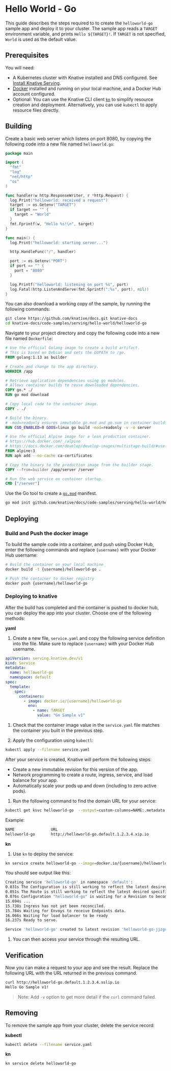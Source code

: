 # Hello World - Go

This guide describes the steps required to to create the `helloworld-go` sample app
and deploy it to your cluster.
The sample app reads a `TARGET` environment variable, and prints `Hello ${TARGET}!`.
If `TARGET` is not specified, `World` is used as the default value.

## Prerequisites

You will need:

- A Kubernetes cluster with Knative installed and DNS configured.  See
  [Install Knative Serving](https://knative.dev/docs/install/serving/install-serving-with-yaml).
- [Docker](https://www.docker.com) installed and running on your local machine, and a Docker Hub account configured.
- Optional: You can use the Knative CLI client [`kn`](https://github.com/knative/client/releases) to simplify resource creation and deployment. Alternatively, you can use `kubectl` to apply resource files directly.

## Building

Create a basic web server which listens on port 8080, by copying the following code into a new file named `helloworld.go`:

```go
package main

import (
  "fmt"
  "log"
  "net/http"
  "os"
)

func handler(w http.ResponseWriter, r *http.Request) {
  log.Print("helloworld: received a request")
  target := os.Getenv("TARGET")
  if target == "" {
    target = "World"
  }
  fmt.Fprintf(w, "Hello %s!\n", target)
}

func main() {
  log.Print("helloworld: starting server...")

  http.HandleFunc("/", handler)

  port := os.Getenv("PORT")
  if port == "" {
    port = "8080"
  }

  log.Printf("helloworld: listening on port %s", port)
  log.Fatal(http.ListenAndServe(fmt.Sprintf(":%s", port), nil))
}
```

You can also download a working copy of the sample, by running the following commands:

```bash
git clone https://github.com/knative/docs.git knative-docs
cd knative-docs/code-samples/serving/hello-world/helloworld-go
```


Navigate to your project directory and copy the following code into a new file named `Dockerfile`:

```dockerfile
# Use the official Golang image to create a build artifact.
# This is based on Debian and sets the GOPATH to /go.
FROM golang:1.13 as builder

# Create and change to the app directory.
WORKDIR /app

# Retrieve application dependencies using go modules.
# Allows container builds to reuse downloaded dependencies.
COPY go.* ./
RUN go mod download

# Copy local code to the container image.
COPY . ./

# Build the binary.
# -mod=readonly ensures immutable go.mod and go.sum in container builds.
RUN CGO_ENABLED=0 GOOS=linux go build -mod=readonly -v -o server

# Use the official Alpine image for a lean production container.
# https://hub.docker.com/_/alpine
# https://docs.docker.com/develop/develop-images/multistage-build/#use-multi-stage-builds
FROM alpine:3
RUN apk add --no-cache ca-certificates

# Copy the binary to the production image from the builder stage.
COPY --from=builder /app/server /server

# Run the web service on container startup.
CMD ["/server"]
```

Use the Go tool to create a [`go.mod`](https://github.com/golang/go/wiki/Modules#gomod) manifest.

```bash
go mod init github.com/knative/docs/code-samples/serving/hello-world/helloworld-go
```

## Deploying

### Build and Push the docker image

To build the sample code into a container, and push using Docker Hub, enter the following commands and replace `{username}` with your Docker Hub username:

```bash
# Build the container on your local machine
docker build -t {username}/helloworld-go .

# Push the container to docker registry
docker push {username}/helloworld-go
```

### Deploying to knative
After the build has completed and the container is pushed to docker hub, you can deploy the app into your cluster. Choose one of the following methods:

**yaml**

1. Create a new file, `service.yaml` and copy the following service definition into the file. Make sure to replace `{username}` with your Docker Hub username.

 ```yaml
 apiVersion: serving.knative.dev/v1
 kind: Service
 metadata:
   name: helloworld-go
   namespace: default
 spec:
   template:
     spec:
       containers:
         - image: docker.io/{username}/helloworld-go
           env:
             - name: TARGET
               value: "Go Sample v1"
 ```

1. Check that the container image value in the `service.yaml` file matches the container you built in the previous step.

1. Apply the configuration using `kubectl`:

 ```bash
 kubectl apply --filename service.yaml
 ```
After your service is created, Knative will perform the following steps:
 - Create a new immutable revision for this version of the app.
 - Network programming to create a route, ingress, service, and load  balance for your app.
 - Automatically scale your pods up and down (including to zero active pods).

1. Run the following command to find the domain URL for your service:
 ```bash
 kubectl get ksvc helloworld-go  --output=custom-columns=NAME:.metadata.name,URL:.status.url
 ```

 Example:
 ```bash
 NAME                URL
 helloworld-go       http://helloworld-go.default.1.2.3.4.xip.io
 ```


**kn**

1. Use `kn` to deploy the service:

 ```bash
 kn service create helloworld-go --image=docker.io/{username}/helloworld-go --env TARGET="Go Sample v1"
 ```

 You should see output like this:
  ```bash
  Creating service 'helloworld-go' in namespace 'default':
  0.031s The Configuration is still working to reflect the latest desired specification.
  0.051s The Route is still working to reflect the latest desired specification.
  0.076s Configuration "helloworld-go" is waiting for a Revision to become ready.
  15.694s ...
  15.738s Ingress has not yet been reconciled.
  15.784s Waiting for Envoys to receive Endpoints data.
  16.066s Waiting for load balancer to be ready
  16.237s Ready to serve.

  Service 'helloworld-go' created to latest revision 'helloworld-go-jjzgd-1' is available at URL: http://helloworld-go.default.1.2.3.4.xip.io
  ```

1. You can then access your service through the resulting URL.



## Verification

Now you can make a request to your app and see the result. Replace the following URL with the URL returned in the previous command.

```bash
curl http://helloworld-go.default.1.2.3.4.sslip.io
Hello Go Sample v1!
```

 > Note: Add `-v` option to get more detail if the `curl` command failed.

## Removing

To remove the sample app from your cluster, delete the service record:

**kubectl**
```bash
kubectl delete --filename service.yaml
```

**kn**
```bash
kn service delete helloworld-go
```
